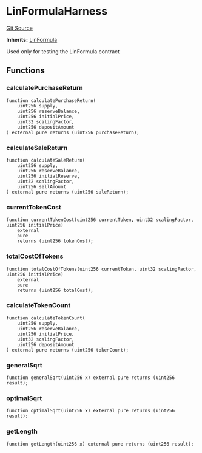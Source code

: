 # LinFormulaHarness
[Git Source](https://github.com/dustinstacy/boncurs/blob/02ed8078bd89ba19394d69164a2bad75906f2c24/test/harnesses/LinFormulaHarness.sol)

**Inherits:**
[LinFormula](/contracts/linear/LinFormula.sol/abstract.LinFormula.md)

Used only for testing the LinFormula contract


## Functions
### calculatePurchaseReturn


```solidity
function calculatePurchaseReturn(
    uint256 supply,
    uint256 reserveBalance,
    uint256 initialPrice,
    uint32 scalingFactor,
    uint256 depositAmount
) external pure returns (uint256 purchaseReturn);
```

### calculateSaleReturn


```solidity
function calculateSaleReturn(
    uint256 supply,
    uint256 reserveBalance,
    uint256 initialReserve,
    uint32 scalingFactor,
    uint256 sellAmount
) external pure returns (uint256 saleReturn);
```

### currentTokenCost


```solidity
function currentTokenCost(uint256 currentToken, uint32 scalingFactor, uint256 initialPrice)
    external
    pure
    returns (uint256 tokenCost);
```

### totalCostOfTokens


```solidity
function totalCostOfTokens(uint256 currentToken, uint32 scalingFactor, uint256 initialPrice)
    external
    pure
    returns (uint256 totalCost);
```

### calculateTokenCount


```solidity
function calculateTokenCount(
    uint256 supply,
    uint256 reserveBalance,
    uint256 initialPrice,
    uint32 scalingFactor,
    uint256 depositAmount
) external pure returns (uint256 tokenCount);
```

### generalSqrt


```solidity
function generalSqrt(uint256 x) external pure returns (uint256 result);
```

### optimalSqrt


```solidity
function optimalSqrt(uint256 x) external pure returns (uint256 result);
```

### getLength


```solidity
function getLength(uint256 x) external pure returns (uint256 result);
```

